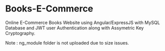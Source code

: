 # Books-E-Commerce

Online E-Commerce Books Website using Angular/ExpressJS with MySQL Database and JWT user Authentication along with Assymetric Key Cryptography.

Note : ng_module folder is not uploaded due to size issues.
